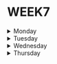 # WEEK7

<details>
  <summary>Monday</summary>

**OOP glossary**

**1. Abstraction**

Abstraction is the concept of programming in which it should not be necessary to know the internal workings of an object in order to make an application of it, and that we can modify the implementation.

As an example we can create an object for automobiles, to which we assign properties that are shown as: 

    Make, model, year and color

Without the need to have knowledge about other properties such as its
  
    weight, max_speed or horsepower

***Example***

```typescript
class Car {
  make: string;
  model: string;
  year: number;
  color: string;
  weight: number;
  max_speed: number;
  horsepower: number;

  constructor(make: string, model: string, year: number, color: string, weight: number, max_speed: number, horsepower: number){
    this.make = make;
    this.model = model;
    this.year = year;
    this.color = color;
    this.weight = weight;
    this.max_speed = max_speed;
    this.horsepower = horsepower;
  }

  features(){
    return `${this.make}, ${this.model}, ${this.year}`
  }

}

const myCar = new Car('Ford', 'GT', 2022, 'Grey', 1460, 350, 669);
console.log(myCar.features());
```


**2. Access Modifiers**

The access modifiers at the time of developing an object, allow us to determine who can or cannot access certain characteristics of our object.

These are:

* **default (when we don't assign any access modifier)**  
When we do not determine any modifier, the default access level remains, which allows access from all classes within the same package.
  
* **public**  
The public modifier indicates that it can be accessed from any class regardless of whether it is inside its package or not.
  
* **private**  
The protected modifier specifies that it can only be accessed by methods of classes that are within their own package or independent subclasses of the package to which they belong.
  
* **protected***  
The private modifier, indicates that it can only be accessed from elements that are in its own class

***Example***

```typescript
class Employee {
    public name: string;
    public lastName: string;
    protected age: number;
    protected class: string;
    private salary: number;
}
```


**3. Class**

In programming, a class is a template with certain properties or specific characteristics, which can be used infinitely to create different objects by inheriting the properties of said template.

***Example***

```typescript
class TemplateCar{
    make: string;
    model: string;
    year: number;
    color: string;
    weight: number;
    max_speed: number;
    horsepower: number;
}
```


**4. Constructors**
  
A constructor is a subroutine or a series of instructions that is responsible for initializing an object by assigning initial values.

***Example***

```typescript
class ConstructorCar {
    make: string;
    model: string;
    year: number;
    color: string;
    weight: number;
    max_speed: number;
    horsepower: number;
  
    constructor(make: string, model: string, year: number, color: string, weight: number, max_speed: number, horsepower: number){
      this.make = make;
      this.model = model;
      this.year = year;
      this.color = color;
      this.weight = weight;
      this.max_speed = max_speed;
      this.horsepower = horsepower;
    }
}
```


**5. Encapsulation**
  
Encapsulation is to hide information of an object that does not contribute to its main characteristics, accompanying the abstraction, since for the abstraction to work correctly, its implementation must be encapsulated
  
***Example No. 1***

    We need anyone to be able to access the color of a car, how should I declare the color of the car?
  
```typescript
class color{
    public color: string;
}
```

***Example No. 2***
  
    We need that the color can also be accessed from other types of vehicles, how should I declare the color of the car?

```typescript
class color{
    protected color: string;
}
```

***Example No. 3***

    We need the color to be accessible only for the car, how should I declare the color of the car?

```typescript
class color{
    private color: string;
}
```

With these examples we were able to understand a little better how the encapsulation of an object works


**6. Inheritance**

Inheritance in programming is to transmit the code of the parent class to the child class, and in this way reuse the code without the need to override the properties for each class.

That means that all the properties of the parent class will be included within its children automatically, in addition to being able to assign exclusive properties for each child class if you wish.

***Example***

```typescript
class Dad{
  name: string;
  lastname: string;
  age: number;
  gender: string;

  constructor(name: string, lastname: string, age: number, gender: string){
    this.name = name;
    this.lastname = lastname;
    this.age = age;
    this.gender = gender;
  }
}

class Son extends Dad{
  height: number;
  weight: number;

  constructor(name: string, lastname: string, age: number, gender: string, height: number, weight: number){
  super(name, lastname, age, gender);
  this.height = height;
  this.weight = weight;

  }
}
```


**7. Instance**


**8. Interface**


**9. Object**


**10. Polymorphism**


</details>







<details>
  <summary>Tuesday</summary>

</details>







<details>
  <summary>Wednesday</summary>

**1. Build Tower exercise, using** *Typescript*

Build a pyramid-shaped tower given a positive integer number of floors. A tower block is represented with "*" character.

For example, a tower with 3 floors looks like this:

    [
      "  *  ",
      " *** ", 
      "*****"
    ]

And a tower with 6 floors looks like this:

    [
      "     *     ", 
      "    ***    ", 
      "   *****   ", 
      "  *******  ", 
      " ********* ", 
      "***********"
    ]

***Solution***

```typescript
export const towerBuilder = (nFloors: number): string[] => {
  let output: string[] = [];
  for(let i: number = 1; i <= nFloors; i++) {
    output.push(" ".repeat(nFloors - i) 
                + "*".repeat(i * 2 - 1) 
                + " ".repeat(nFloors - i));
  }
  return output;
}
```

**2. Meeting exercise, using** *typescript*

John has invited some friends. His list is:

    s = "Fred:Corwill;Wilfred:Corwill;Barney:Tornbull;Betty:Tornbull;Bjon:Tornbull;Raphael:Corwill;Alfred:Corwill";

Could you make a program that

* Mkes this string uppercase
* Gves it sorted in alphabetical order by last name.

When the last names are the same, sort them by first name. Last name and first name of a guest come in the result between parentheses separated by a comma.

So the result of function *meeting(s)* will be:

    "(CORWILL, ALFRED)(CORWILL, FRED)(CORWILL, RAPHAEL)(CORWILL, WILFRED)(TORNBULL, BARNEY)(TORNBULL, BETTY)(TORNBULL, BJON)"

It can happen that in two distinct families with the same family name two people have the same first name too.

***Solution***

```typescript
  export function meeting(s: string): string {

  let order_list: string = s.toUpperCase()
                  .split(';')
                  .map(n => '(' + n.split(':').reverse().join(', ') +')')
                  .sort() 
                  .join('');

  return order_list
}

```

</details>







<details>
  <summary>Thursday</summary>

</details>
